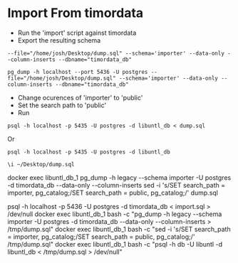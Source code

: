 # Import From timordata

 - Run the 'import' script against timordata
 - Export the resulting schema
 ```
 --file="/home/josh/Desktop/dump.sql" --schema='importer' --data-only --column-inserts --dbname="timordata_db"
 ```

```
pg_dump -h localhost --port 5436 -U postgres --file="/home/josh/Desktop/dump.sql" --schema='importer' --data-only --column-inserts --dbname="timordata_db"
```

 - Change ocurences of 'importer' to 'public'
 - Set the search path to 'public'
 - Run
 ```
 psql -h localhost -p 5435 -U postgres -d libuntl_db < dump.sql
 ```
 Or
 ```
 psql -h localhost -p 5435 -U postgres -d libuntl_db

 \i ~/Desktop/dump.sql
 ```

docker exec libuntl_db_1 pg_dump -h legacy --schema importer -U postgres -d timordata_db --data-only --column-inserts
sed -i 's/SET search_path = importer, pg_catalog;/SET search_path = public, pg_catalog;/' dump.sql

psql -h localhost -p 5436 -U postgres -d timordata_db < import.sql > /dev/null
docker exec libuntl_db_1  bash -c "pg_dump -h legacy --schema importer -U postgres -d timordata_db --data-only --column-inserts > /tmp/dump.sql"
docker exec libuntl_db_1  bash -c "sed -i 's/SET search_path = importer, pg_catalog;/SET search_path = public, pg_catalog;/' /tmp/dump.sql"
docker exec libuntl_db_1  bash -c "psql -h db -U libuntl -d libuntl_db < /tmp/dump.sql > /dev/null"

